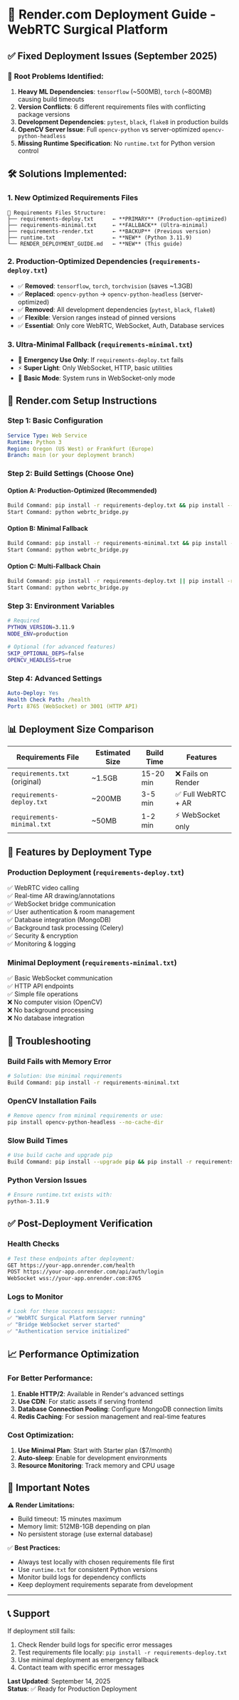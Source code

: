 # 🚀 Render.com Deployment Guide - WebRTC Surgical Platform

## ✅ **Fixed Deployment Issues (September 2025)**

### 🔴 **Root Problems Identified:**
1. **Heavy ML Dependencies**: `tensorflow` (~500MB), `torch` (~800MB) causing build timeouts
2. **Version Conflicts**: 6 different requirements files with conflicting package versions
3. **Development Dependencies**: `pytest`, `black`, `flake8` in production builds
4. **OpenCV Server Issue**: Full `opencv-python` vs server-optimized `opencv-python-headless`
5. **Missing Runtime Specification**: No `runtime.txt` for Python version control

## 🛠️ **Solutions Implemented:**

### **1. New Optimized Requirements Files**
```
📁 Requirements Files Structure:
├── requirements-deploy.txt      ← **PRIMARY** (Production-optimized)
├── requirements-minimal.txt     ← **FALLBACK** (Ultra-minimal)
├── requirements-render.txt      ← **BACKUP** (Previous version) 
├── runtime.txt                  ← **NEW** (Python 3.11.9)
└── RENDER_DEPLOYMENT_GUIDE.md   ← **NEW** (This guide)
```

### **2. Production-Optimized Dependencies** (`requirements-deploy.txt`)
- ✅ **Removed**: `tensorflow`, `torch`, `torchvision` (saves ~1.3GB)
- ✅ **Replaced**: `opencv-python` → `opencv-python-headless` (server-optimized)
- ✅ **Removed**: All development dependencies (`pytest`, `black`, `flake8`)
- ✅ **Flexible**: Version ranges instead of pinned versions
- ✅ **Essential**: Only core WebRTC, WebSocket, Auth, Database services

### **3. Ultra-Minimal Fallback** (`requirements-minimal.txt`) 
- 🚨 **Emergency Use Only**: If `requirements-deploy.txt` fails
- ⚡ **Super Light**: Only WebSocket, HTTP, basic utilities
- 🔧 **Basic Mode**: System runs in WebSocket-only mode

## 🎯 **Render.com Setup Instructions**

### **Step 1: Basic Configuration**
```yaml
Service Type: Web Service
Runtime: Python 3
Region: Oregon (US West) or Frankfurt (Europe)
Branch: main (or your deployment branch)
```

### **Step 2: Build Settings** (Choose One)

#### **Option A: Production-Optimized (Recommended)**
```bash
Build Command: pip install -r requirements-deploy.txt && pip install --upgrade pip
Start Command: python webrtc_bridge.py
```

#### **Option B: Minimal Fallback** 
```bash
Build Command: pip install -r requirements-minimal.txt && pip install --upgrade pip
Start Command: python webrtc_bridge.py  
```

#### **Option C: Multi-Fallback Chain**
```bash
Build Command: pip install -r requirements-deploy.txt || pip install -r requirements-render.txt || pip install -r requirements-minimal.txt
Start Command: python webrtc_bridge.py
```

### **Step 3: Environment Variables**
```bash
# Required
PYTHON_VERSION=3.11.9
NODE_ENV=production

# Optional (for advanced features)
SKIP_OPTIONAL_DEPS=false
OPENCV_HEADLESS=true
```

### **Step 4: Advanced Settings**
```yaml
Auto-Deploy: Yes
Health Check Path: /health
Port: 8765 (WebSocket) or 3001 (HTTP API)
```

## 📊 **Deployment Size Comparison**

| Requirements File | Estimated Size | Build Time | Features |
|------------------|----------------|------------|----------|
| `requirements.txt` (original) | ~1.5GB | 15-20 min | ❌ Fails on Render |
| `requirements-deploy.txt` | ~200MB | 3-5 min | ✅ Full WebRTC + AR |
| `requirements-minimal.txt` | ~50MB | 1-2 min | ⚡ WebSocket only |

## 🔧 **Features by Deployment Type**

### **Production Deployment** (`requirements-deploy.txt`)
✅ WebRTC video calling  
✅ Real-time AR drawing/annotations  
✅ WebSocket bridge communication  
✅ User authentication & room management  
✅ Database integration (MongoDB)  
✅ Background task processing (Celery)  
✅ Security & encryption  
✅ Monitoring & logging  

### **Minimal Deployment** (`requirements-minimal.txt`)
✅ Basic WebSocket communication  
✅ HTTP API endpoints  
✅ Simple file operations  
❌ No computer vision (OpenCV)  
❌ No background processing  
❌ No database integration  

## 🐛 **Troubleshooting**

### **Build Fails with Memory Error**
```bash
# Solution: Use minimal requirements
Build Command: pip install -r requirements-minimal.txt
```

### **OpenCV Installation Fails**
```bash
# Remove opencv from minimal requirements or use:
pip install opencv-python-headless --no-cache-dir
```

### **Slow Build Times**
```bash
# Use build cache and upgrade pip
Build Command: pip install --upgrade pip && pip install -r requirements-deploy.txt --cache-dir .pip-cache
```

### **Python Version Issues**
```bash
# Ensure runtime.txt exists with:
python-3.11.9
```

## ✅ **Post-Deployment Verification**

### **Health Checks**
```bash
# Test these endpoints after deployment:
GET https://your-app.onrender.com/health
POST https://your-app.onrender.com/api/auth/login
WebSocket wss://your-app.onrender.com:8765
```

### **Logs to Monitor**
```bash
# Look for these success messages:
✅ "WebRTC Surgical Platform Server running"
✅ "Bridge WebSocket server started"
✅ "Authentication service initialized"
```

## 📈 **Performance Optimization**

### **For Better Performance:**
1. **Enable HTTP/2**: Available in Render's advanced settings
2. **Use CDN**: For static assets if serving frontend
3. **Database Connection Pooling**: Configure MongoDB connection limits
4. **Redis Caching**: For session management and real-time features

### **Cost Optimization:**
1. **Use Minimal Plan**: Start with Starter plan ($7/month)
2. **Auto-sleep**: Enable for development environments
3. **Resource Monitoring**: Track memory and CPU usage

## 🚨 **Important Notes**

⚠️ **Render Limitations:**
- Build timeout: 15 minutes maximum
- Memory limit: 512MB-1GB depending on plan
- No persistent storage (use external database)

✅ **Best Practices:**
- Always test locally with chosen requirements file first
- Use `runtime.txt` for consistent Python versions
- Monitor build logs for dependency conflicts
- Keep deployment requirements separate from development

---

## 📞 **Support**

If deployment still fails:
1. Check Render build logs for specific error messages
2. Test requirements file locally: `pip install -r requirements-deploy.txt`
3. Use minimal deployment as emergency fallback
4. Contact team with specific error messages

**Last Updated**: September 14, 2025  
**Status**: ✅ Ready for Production Deployment